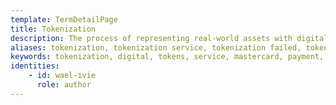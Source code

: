 ```yaml
---
template: TermDetailPage
title: Tokenization
description: The process of representing real-world assets with digital tokens.
aliases: tokenization, tokenization service​, tokenization failed​, tokenization payments​, tokenization of credit card data​, tokenization example​, mastercard tokenization​, tokenization payment processing​, how tokenization works
keywords: tokenization, digital, tokens, service, mastercard, payment, processing
identities: 
    - id: wael-ivie
      role: author
---
```


##
